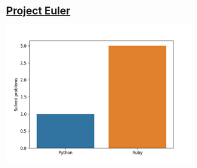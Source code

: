 # [Project Euler](https://projecteuler.net/about)

![Language Barplot][barplot]

[barplot]: data/barplot.png "Language Barplot"